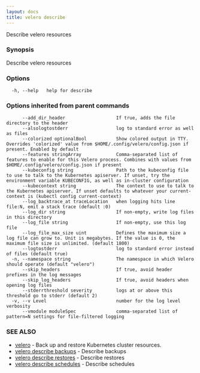 ```yaml
---
layout: docs
title: velero describe
---
```

Describe velero resources

### Synopsis

Describe velero resources

### Options

```
  -h, --help   help for describe
```

### Options inherited from parent commands

```
      --add_dir_header                   If true, adds the file directory to the header
      --alsologtostderr                  log to standard error as well as files
      --colorized optionalBool           Show colored output in TTY. Overrides 'colorized' value from $HOME/.config/velero/config.json if present. Enabled by default
      --features stringArray             Comma-separated list of features to enable for this Velero process. Combines with values from $HOME/.config/velero/config.json if present
      --kubeconfig string                Path to the kubeconfig file to use to talk to the Kubernetes apiserver. If unset, try the environment variable KUBECONFIG, as well as in-cluster configuration
      --kubecontext string               The context to use to talk to the Kubernetes apiserver. If unset defaults to whatever your current-context is (kubectl config current-context)
      --log_backtrace_at traceLocation   when logging hits line file:N, emit a stack trace (default :0)
      --log_dir string                   If non-empty, write log files in this directory
      --log_file string                  If non-empty, use this log file
      --log_file_max_size uint           Defines the maximum size a log file can grow to. Unit is megabytes. If the value is 0, the maximum file size is unlimited. (default 1800)
      --logtostderr                      log to standard error instead of files (default true)
  -n, --namespace string                 The namespace in which Velero should operate (default "velero")
      --skip_headers                     If true, avoid header prefixes in the log messages
      --skip_log_headers                 If true, avoid headers when opening log files
      --stderrthreshold severity         logs at or above this threshold go to stderr (default 2)
  -v, --v Level                          number for the log level verbosity
      --vmodule moduleSpec               comma-separated list of pattern=N settings for file-filtered logging
```

### SEE ALSO

* [velero](velero.md)	 - Back up and restore Kubernetes cluster resources.
* [velero describe backups](velero_describe_backups.md)	 - Describe backups
* [velero describe restores](velero_describe_restores.md)	 - Describe restores
* [velero describe schedules](velero_describe_schedules.md)	 - Describe schedules

